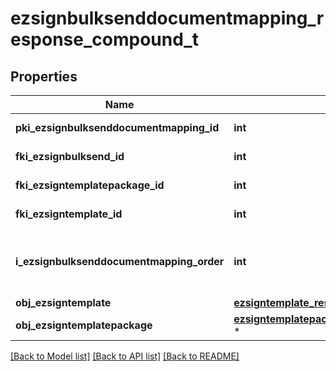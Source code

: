 # ezsignbulksenddocumentmapping_response_compound_t

## Properties
Name | Type | Description | Notes
------------ | ------------- | ------------- | -------------
**pki_ezsignbulksenddocumentmapping_id** | **int** | The unique ID of the Ezsignbulksenddocumentmapping. | 
**fki_ezsignbulksend_id** | **int** | The unique ID of the Ezsignbulksend | 
**fki_ezsigntemplatepackage_id** | **int** | The unique ID of the Ezsigntemplatepackage | [optional] 
**fki_ezsigntemplate_id** | **int** | The unique ID of the Ezsigntemplate | [optional] 
**i_ezsignbulksenddocumentmapping_order** | **int** | The order in which the Ezsigntemplate or Ezsigntemplatepackage will be presented to the signatory in the Ezsignfolder. | 
**obj_ezsigntemplate** | [**ezsigntemplate_response_compound_t**](ezsigntemplate_response_compound.md) \* |  | [optional] 
**obj_ezsigntemplatepackage** | [**ezsigntemplatepackage_response_compound_t**](ezsigntemplatepackage_response_compound.md) \* |  | [optional] 

[[Back to Model list]](../README.md#documentation-for-models) [[Back to API list]](../README.md#documentation-for-api-endpoints) [[Back to README]](../README.md)


